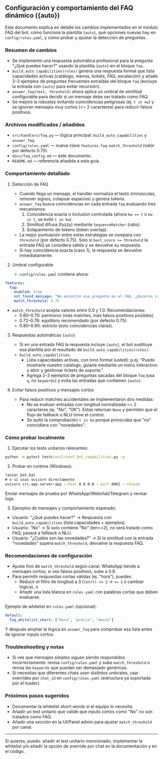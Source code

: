 ## Configuración y comportamiento del FAQ dinámico ({auto})

Este documento explica en detalle los cambios implementados en el módulo FAQ del bot, cómo funciona la plantilla `{auto}`, qué opciones nuevas hay en `config/rules.yaml`, y cómo probar y ajustar la detección de preguntas.

### Resumen de cambios

- Se implementó una respuesta automática profesional para la pregunta "¿Qué puedes hacer?" usando la plantilla `{auto}` en el bloque `faq`.
- `build_auto_capabilities(rules)` genera una respuesta formal que lista capacidades activas (catálogo, menús, tickets, FAQ, escalación) y añade 2–3 ejemplos de preguntas frecuentes extraídas del bloque `faq` (excluye la entrada con `{auto}` para evitar recursión).
- `answer_faq(text, threshold)` ahora aplica un umbral de similitud configurable para decidir si un mensaje debe ser tratado como FAQ.
- Se mejoró la robustez evitando coincidencias peligrosas (ej. `t in kw`) y se ignoran mensajes muy cortos (<= 2 caracteres) para reducir falsos positivos.

### Archivos modificados / añadidos

- `src/handlers/faq.py` — lógica principal: `build_auto_capabilities` y `answer_faq`.
- `config/rules.yaml` — nueva clave `features.faq.match_threshold` (valor por defecto 0.75).
- `docs/faq_config.md` — este documento.
- `README.md` — referencia añadida a esta guía.

### Comportamiento detallado

1. Detección de FAQ

   - Cuando llega un mensaje, el handler normaliza el texto (minúsculas, remover signos, colapsar espacios) y genera tokens.
   - `answer_faq` busca coincidencias en cada entrada `faq` evaluando tres mecanismos:
     1) Coincidencia exacta o inclusión controlada (ahora `kw == t` o `kw in t`, se evitó `t in kw`).
     2) Similitud difusa (fuzzy) mediante `SequenceMatcher` (ratio).
     3) Solapamiento de tokens (token overlap).
   - La mejor puntuación entre estas estrategias se compara con `threshold` (por defecto 0.75). Solo si `best_score >= threshold` la entrada FAQ se considera válida y se devuelve su respuesta.
   - Si hay coincidencia exacta (caso 1), la respuesta se devuelve inmediatamente.

2. Umbral configurable

   - `config/rules.yaml` contiene ahora:

```yaml
features:
  faq:
    enabled: true
    not_found_message: "No encontré esa pregunta en el FAQ. ¿Quieres crear un ticket?"
    match_threshold: 0.75
```

   - `match_threshold` acepta valores entre 0.0 y 1.0. Recomendaciones:
     - 0.60–0.70: permisivo (más matches, más falsos positivos posibles).
     - 0.72–0.78: equilibrio recomendado (por defecto 0.75).
     - 0.80–0.90: estricto (solo coincidencias claras).

3. Respuestas automáticas `{auto}`

   - Si en una entrada FAQ la respuesta incluye `{auto}`, el bot sustituye esa plantilla por el resultado de `build_auto_capabilities(rules)`.
   - `build_auto_capabilities`:
     - Lista capacidades activas, con tono formal (usted): p.ej. "Puedo mostrarle nuestro catálogo, guiarle mediante un menú interactivo y abrir y gestionar tickets de soporte.".
     - Agrega 2–3 ejemplos de preguntas sacadas del bloque `faq` (usa `q`, no `keywords`) y evita las entradas que contienen `{auto}`.

4. Evitar falsos positivos y mensajes cortos

   - Para reducir matches accidentales se implementaron dos medidas:
     - No se evalúan entradas con longitud normalizada <= 2 caracteres (ej. "No", "OK"). Estas retornan `None` y permiten que el flujo de fallback o NLU tome el control.
     - Se quitó la comprobación `t in kw` porque provocaba que "no" coincidiera con "novedades".

### Cómo probar localmente

1. Ejecutar los tests unitarios relevantes:

```cmd
python -m pytest tests/unit/test_bot_capabilities.py -q
```

2. Probar en runtime (Windows):

```cmd
lanzar_bot.bat
# o si usas uvicorn directamente
uvicorn src.app.server:app --host 0.0.0.0 --port 8082 --reload
```

Enviar mensajes de prueba por WhatsApp/Webchat/Telegram y revisar logs.

3. Ejemplos de mensajes y comportamiento esperado:

- Usuario: "¿Qué puedes hacer?" → Respuesta con `build_auto_capabilities` (lista capacidades + ejemplos).
- Usuario: "No" → Si solo contiene "No" (len<=2), no será tratado como FAQ; pasará a fallback o NLU.
- Usuario: "¿Cuáles son las novedades?" → Si la similitud con la entrada "novedades" supera `match_threshold`, devuelve la respuesta FAQ.

### Recomendaciones de configuración

- Ajuste fino de `match_threshold` según canal: WhatsApp tiende a mensajes cortos; si ves falsos positivos, sube a 0.8.
- Para permitir respuestas cortas válidas (ej. "hora"), puedes:
  - Reducir el filtro de longitud a 3 (`len(t) <= 2` → `<= 1` o cambiar lógica), o
  - Añadir una lista blanca en `rules.yaml` con palabras cortas que deben evaluarse.

Ejemplo de whitelist en `rules.yaml` (opcional):

```yaml
default:
  faq_whitelist_short: ["hora", "precio", "envío"]
```

Y después ampliar la lógica en `answer_faq` para comprobar esa lista antes de ignorar inputs cortos.

### Troubleshooting y notas

- Si ves que mensajes simples siguen siendo respondidos incorrectamente: revisa `config/rules.yaml` y sube `match_threshold` o revisa las `keywords` que puedan ser demasiado genéricas.
- Si necesitas que diferentes chats usen distintos umbrales, usar overrides por `chat_id` en `config/rules.yaml` (estructura ya soportada por el loader).

### Próximos pasos sugeridos

- Documentar la whitelist short-words si el equipo lo necesita.
- Añadir un test unitario que valide que inputs cortos como "No" no son tratados como FAQ.
- Añadir una sección en la UI/Panel admin para ajustar `match_threshold` por canal.

---

Si quieres, puedo: añadir el test unitario mencionado, implementar la whitelist y/o añadir la opción de override por chat en la documentación y en el código.
